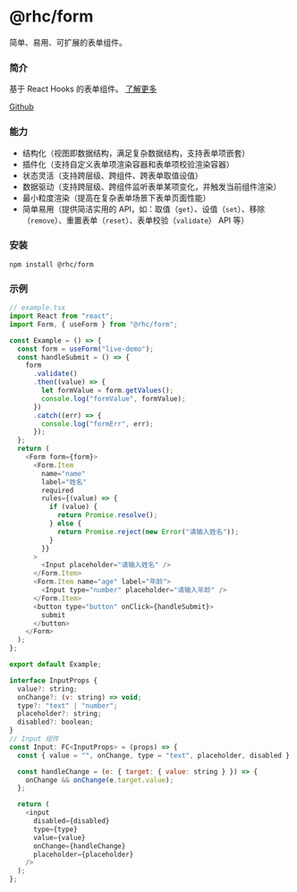 # @rhc/form

简单、易用、可扩展的表单组件。

### 简介

基于 React Hooks 的表单组件。 [了解更多](https://glud123.github.io/rhc/)

[Github](https://github.com/glud123/rhc/tree/main/components/form)

### 能力

- 结构化（视图即数据结构，满足复杂数据结构，支持表单项嵌套）
- 插件化（支持自定义表单项渲染容器和表单项校验渲染容器）
- 状态灵活（支持跨层级、跨组件、跨表单取值设值）
- 数据驱动（支持跨层级、跨组件监听表单某项变化，并触发当前组件渲染）
- 最小粒度渲染（提高在复杂表单场景下表单页面性能）
- 简单易用（提供简洁实用的 API，如：取值（`get`）、设值（`set`）、移除（`remove`）、重置表单（`reset`）、表单校验（`validate`） API 等）

### 安装

```shell
npm install @rhc/form
```

### 示例

```js
// example.tsx
import React from "react";
import Form, { useForm } from "@rhc/form";

const Example = () => {
  const form = useForm("live-demo");
  const handleSubmit = () => {
    form
      .validate()
      .then((value) => {
        let formValue = form.getValues();
        console.log("formValue", formValue);
      })
      .catch((err) => {
        console.log("formErr", err);
      });
  };
  return (
    <Form form={form}>
      <Form.Item
        name="name"
        label="姓名"
        required
        rules={(value) => {
          if (value) {
            return Promise.resolve();
          } else {
            return Promise.reject(new Error("请输入姓名"));
          }
        }}
      >
        <Input placeholder="请输入姓名" />
      </Form.Item>
      <Form.Item name="age" label="年龄">
        <Input type="number" placeholder="请输入年龄" />
      </Form.Item>
      <button type="button" onClick={handleSubmit}>
        submit
      </button>
    </Form>
  );
};

export default Example;

interface InputProps {
  value?: string;
  onChange?: (v: string) => void;
  type?: "text" | "number";
  placeholder?: string;
  disabled?: boolean;
}
// Input 组件
const Input: FC<InputProps> = (props) => {
  const { value = "", onChange, type = "text", placeholder, disabled } = props;

  const handleChange = (e: { target: { value: string } }) => {
    onChange && onChange(e.target.value);
  };

  return (
    <input
      disabled={disabled}
      type={type}
      value={value}
      onChange={handleChange}
      placeholder={placeholder}
    />
  );
};
```
